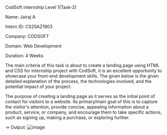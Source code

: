 CodSoft internship Level 1(Task-2)

Name: Jairaj A

Intern ID: CS25AZ1903

Company: CODSOFT

Domain: Web Development

Duration: 4 Weeks

The main criteria of this task is about to create a landing page using HTML and CSS for internship project with CodSoft, it is an excellent opportunity to showcase your front-end development skills. The given below is the given detailed explanation of the process, the technologies involved, and the potential impact of your project.

The purpose of creating a landing page as it serves as the initial point of contact for visitors to a website. Its primary/main goal of this is to capture the visitor's attention, provide concise, appealing information about a product, service, or company, and encourage them to take specific actions, such as signing up, making a purchase, or exploring further.

-> Output: 
![image](https://github.com/user-attachments/assets/da562d6b-af0f-4f0f-b1fd-f99d52f63087)
